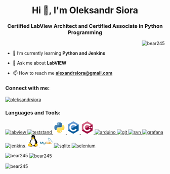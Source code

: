<!--
**bear245/bear245** is a ✨ _special_ ✨ repository because its `README.md` (this file) appears on your GitHub profile.

Here are some ideas to get you started:
- 🌱 I’m currently learning ...
- 👯 I’m looking to collaborate on ...
- 🤔 I’m looking for help with ...
- 💬 Ask me about ...
- 📫 How to reach me: ...
- 😄 Pronouns: ...
- ⚡ Fun fact: ...
-->

<h1 align="center">Hi 👋, I'm Oleksandr Siora</h1>
<h3 align="center">Certified LabView Architect and Certified Associate in Python Programming</h3>

<p align="right"> <img src="https://komarev.com/ghpvc/?username=bear245&label=Profile%20views&color=0e75b6&style=flat" alt="bear245" /> </p>

<!--
<p align="left"> <a href="https://github.com/ryo-ma/github-profile-trophy"><img src="https://github-profile-trophy.vercel.app/?username=bear245" alt="bear245" /></a> </p> 
-->

- 🌱 I’m currently learning **Python and Jenkins**

- 💬 Ask me about **LabVIEW**

- 📫 How to reach me **alexandrsiora@gmail.com**

<h3 align="left">Connect with me:</h3>
<p align="left">
<a href="https://linkedin.com/in/oleksandrsiora" target="blank"><img align="center" src="https://raw.githubusercontent.com/rahuldkjain/github-profile-readme-generator/master/src/images/icons/Social/linked-in-alt.svg" alt="oleksandrsiora" height="30" width="40" /></a>
</p>

<h3 align="left">Languages and Tools:</h3>
<p align="left"> <a href="https://www.ni.com/nl-nl/shop/labview.html" target="_blank" rel="noreferrer"> <img src="https://wizzo.nl/wp-content/uploads/powered-by-labview-300x300.png" alt="labview" width="40" height="40"/> </a> <a href="https://www.ni.com/en-us/shop/electronic-test-instrumentation/application-software-for-electronic-test-and-instrumentation-category/what-is-teststand.html" target="_blank" rel="noreferrer"> <img src="https://downloadly.net/wp-content/uploads/2020/03/TestStand-221x221.png" alt="teststand" width="40" height="40"/> </a> <a href="https://www.python.org" target="_blank" rel="noreferrer"> <img src="https://raw.githubusercontent.com/devicons/devicon/master/icons/python/python-original.svg" alt="python" width="40" height="40"/> </a> <a href="https://www.cprogramming.com/" target="_blank" rel="noreferrer"> <img src="https://raw.githubusercontent.com/devicons/devicon/master/icons/c/c-original.svg" alt="c" width="40" height="40"/> </a> <a href="https://www.w3schools.com/cpp/" target="_blank" rel="noreferrer"> <img src="https://raw.githubusercontent.com/devicons/devicon/master/icons/cplusplus/cplusplus-original.svg" alt="cplusplus" width="40" height="40"/> </a> <a href="https://www.arduino.cc/" target="_blank" rel="noreferrer"> <img src="https://cdn.worldvectorlogo.com/logos/arduino-1.svg" alt="arduino" width="40" height="40"/> </a> <a href="https://git-scm.com/" target="_blank" rel="noreferrer"> <img src="https://www.vectorlogo.zone/logos/git-scm/git-scm-icon.svg" alt="git" width="40" height="40"/> </a> <a href="https://tortoisesvn.net/" target="_blank" rel="noreferrer"> <img src="https://www.logolynx.com/images/logolynx/04/045a3f0ea18dc9fc0abfc4ce1f3db6d0.png" alt="svn" width="40" height="40"/> </a> <a href="https://grafana.com" target="_blank" rel="noreferrer"> <img src="https://www.vectorlogo.zone/logos/grafana/grafana-icon.svg" alt="grafana" width="40" height="40"/> </a> <a href="https://www.jenkins.io" target="_blank" rel="noreferrer"> <img src="https://www.vectorlogo.zone/logos/jenkins/jenkins-icon.svg" alt="jenkins" width="40" height="40"/> </a> <a href="https://www.linux.org/" target="_blank" rel="noreferrer"> <img src="https://raw.githubusercontent.com/devicons/devicon/master/icons/linux/linux-original.svg" alt="linux" width="40" height="40"/> </a> <a href="https://www.mysql.com/" target="_blank" rel="noreferrer"> <img src="https://raw.githubusercontent.com/devicons/devicon/master/icons/mysql/mysql-original-wordmark.svg" alt="mysql" width="40" height="40"/> </a>  <a href="https://www.sqlite.org/" target="_blank" rel="noreferrer"> <img src="https://www.vectorlogo.zone/logos/sqlite/sqlite-icon.svg" alt="sqlite" width="40" height="40"/> </a> <a href="https://www.selenium.dev" target="_blank" rel="noreferrer"> <img src="https://raw.githubusercontent.com/detain/svg-logos/780f25886640cef088af994181646db2f6b1a3f8/svg/selenium-logo.svg" alt="selenium" width="40" height="40"/> </a></p>

<p><img align="left" src="https://github-readme-stats.vercel.app/api/top-langs?username=bear245&show_icons=true&locale=en&layout=compact" alt="bear245" /></p>

<p>&nbsp;<img align="center" src="https://github-readme-stats.vercel.app/api?username=bear245&show_icons=true&locale=en" alt="bear245" /></p>

<p><img align="center" src="https://github-readme-streak-stats.herokuapp.com/?user=bear245&" alt="bear245" /></p>